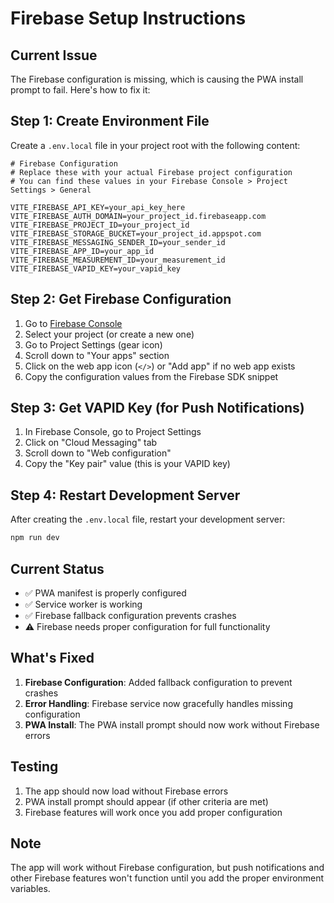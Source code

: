 # Firebase Setup Instructions

## Current Issue
The Firebase configuration is missing, which is causing the PWA install prompt to fail. Here's how to fix it:

## Step 1: Create Environment File
Create a `.env.local` file in your project root with the following content:

```env
# Firebase Configuration
# Replace these with your actual Firebase project configuration
# You can find these values in your Firebase Console > Project Settings > General

VITE_FIREBASE_API_KEY=your_api_key_here
VITE_FIREBASE_AUTH_DOMAIN=your_project_id.firebaseapp.com
VITE_FIREBASE_PROJECT_ID=your_project_id
VITE_FIREBASE_STORAGE_BUCKET=your_project_id.appspot.com
VITE_FIREBASE_MESSAGING_SENDER_ID=your_sender_id
VITE_FIREBASE_APP_ID=your_app_id
VITE_FIREBASE_MEASUREMENT_ID=your_measurement_id
VITE_FIREBASE_VAPID_KEY=your_vapid_key
```

## Step 2: Get Firebase Configuration
1. Go to [Firebase Console](https://console.firebase.google.com/)
2. Select your project (or create a new one)
3. Go to Project Settings (gear icon)
4. Scroll down to "Your apps" section
5. Click on the web app icon (`</>`) or "Add app" if no web app exists
6. Copy the configuration values from the Firebase SDK snippet

## Step 3: Get VAPID Key (for Push Notifications)
1. In Firebase Console, go to Project Settings
2. Click on "Cloud Messaging" tab
3. Scroll down to "Web configuration"
4. Copy the "Key pair" value (this is your VAPID key)

## Step 4: Restart Development Server
After creating the `.env.local` file, restart your development server:

```bash
npm run dev
```

## Current Status
- ✅ PWA manifest is properly configured
- ✅ Service worker is working
- ✅ Firebase fallback configuration prevents crashes
- ⚠️ Firebase needs proper configuration for full functionality

## What's Fixed
1. **Firebase Configuration**: Added fallback configuration to prevent crashes
2. **Error Handling**: Firebase service now gracefully handles missing configuration
3. **PWA Install**: The PWA install prompt should now work without Firebase errors

## Testing
1. The app should now load without Firebase errors
2. PWA install prompt should appear (if other criteria are met)
3. Firebase features will work once you add proper configuration

## Note
The app will work without Firebase configuration, but push notifications and other Firebase features won't function until you add the proper environment variables.

